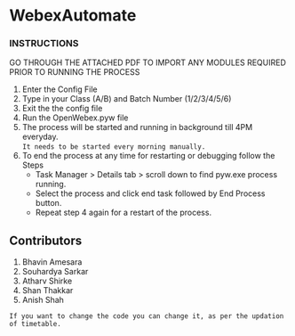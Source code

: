 # WebexAutomate
### INSTRUCTIONS ##
GO THROUGH THE ATTACHED PDF TO IMPORT ANY MODULES REQUIRED PRIOR TO RUNNING THE PROCESS
1. Enter the Config File
2. Type in your Class (A/B) and Batch Number (1/2/3/4/5/6)
3. Exit the the config file 
4. Run the OpenWebex.pyw file
5. The process will be started and running in background till 4PM everyday.<br>```It needs to be started every morning manually.```
7. To end the process at any time for restarting or debugging follow the Steps 
   * Task Manager > Details tab > scroll down to find pyw.exe process running.
   * Select the process and click end task followed by End Process button.
   * Repeat step 4 again for a restart of the process.


## Contributors ##
1.  Bhavin Amesara
2.  Souhardya Sarkar
3.  Atharv Shirke
4.  Shan Thakkar
5.  Anish Shah

``` If you want to change the code you can change it, as per the updation of timetable. ```
